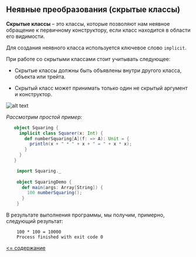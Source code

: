## Неявные преобразования (cкрытые классы)

**Скрытые классы** – это классы, которые позволяют нам неявное обращение к первичному конструктору, 
если класс находится в области его видимости.

Для создания неявного класса используется ключевое слово `implicit`.

При работе со скрытыми классами стоит учитывать следующее:

* Скрытые классы должны быть объявлены внутри другого класса, объекта или трейта.

* Скрытый класс может принимать только один не скрытый аргумент и конструктор.

![alt text](http://www.scala-lang.org/resources/img/implicit.jpg "implicit")

_Рассмотрим простой пример:_

<!-- code -->
```scala
   object Squaring {
     implicit class Squarer(x: Int) {
       def numberSquaring[A](f: => A): Unit = {
         println(x + " * " + x + " = " + x * x);
       }
     }
   } 
```

<!-- code -->
```scala
    import Squaring._
    
    object SquaringDemo {
      def main(args: Array[String]) {
        100 numberSquaring();
      }
    }
```

В результате выполнения программы, мы получим, примерно, следующий результат:

<!-- code -->
```sbtshell
    100 * 100 = 10000
    Process finished with exit code 0
```



[<= содержание](https://github.com/steklopod/Functions/blob/master/readme.md)